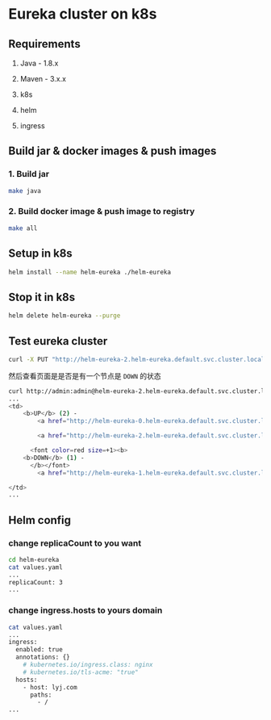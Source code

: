 # Eureka cluster on k8s

## Requirements
1. Java - 1.8.x

2. Maven - 3.x.x  

3. k8s  

4. helm  

5. ingress

## Build jar & docker images & push images

### 1. Build jar
```bash
make java
```
### 2. Build docker image & push image to registry
```bash
make all
```

## Setup in k8s
```bash
helm install --name helm-eureka ./helm-eureka
```

## Stop it in k8s
```bash
helm delete helm-eureka --purge
```

## Test eureka cluster
```bash
curl -X PUT "http://helm-eureka-2.helm-eureka.default.svc.cluster.local:8761/eureka/apps/HELM-EUREKA/helm-eureka:helm-eureka-1.helm-eureka.default.svc.cluster.local:8761/status?value=UP" -uadmin:admin
```
然后查看页面是是否是有一个节点是 `DOWN` 的状态
```bash
curl http://admin:admin@helm-eureka-2.helm-eureka.default.svc.cluster.local:8761
...
<td>
    <b>UP</b> (2) -
        <a href="http://helm-eureka-0.helm-eureka.default.svc.cluster.local:8761/actuator/info" target="_blank">helm-eureka:helm-eureka-0.helm-eureka.default.svc.cluster.local:8761</a>

        <a href="http://helm-eureka-2.helm-eureka.default.svc.cluster.local:8761/actuator/info" target="_blank">helm-eureka:helm-eureka-2.helm-eureka.default.svc.cluster.local:8761</a>

      <font color=red size=+1><b>
    <b>DOWN</b> (1) -
      </b></font>
        <a href="http://helm-eureka-1.helm-eureka.default.svc.cluster.local:8761/actuator/info" target="_blank">helm-eureka:helm-eureka-1.helm-eureka.default.svc.cluster.local:8761</a>

</td>
...
```

## Helm config  
### change replicaCount to you want
```bash
cd helm-eureka
cat values.yaml
...
replicaCount: 3
...
``` 

### change ingress.hosts to yours domain
```bash
cat values.yaml
...
ingress:
  enabled: true
  annotations: {}
    # kubernetes.io/ingress.class: nginx
    # kubernetes.io/tls-acme: "true"
  hosts:
    - host: lyj.com
      paths: 
        - /
...
```